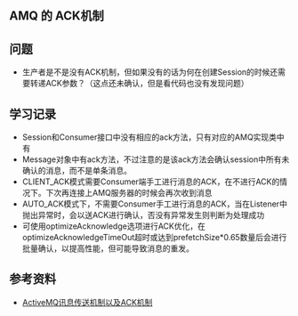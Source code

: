 ## AMQ 的 ACK机制

## 问题
- 生产者是不是没有ACK机制，但如果没有的话为何在创建Session的时候还需要转递ACK参数？（这点还未确认，但是看代码也没有发现问题）

## 学习记录
- Session和Consumer接口中没有相应的ack方法，只有对应的AMQ实现类中有
- Message对象中有ack方法，不过注意的是该ack方法会确认session中所有未确认的消息，而不是单条消息。
- CLIENT_ACK模式需要Consumer端手工进行消息的ACK，在不进行ACK的情况下。下次再连接上AMQ服务器的时候会再次收到消息
- AUTO_ACK模式下，不需要Consumer手工进行消息的ACK，当在Listener中抛出异常时，会以送ACK进行确认，否没有异常发生则判断为处理成功
- 可使用optimizeAcknowledge选项进行ACK优化，在optimizeAcknowledgeTimeOut超时或达到prefetchSize*0.65数量后会进行批量确认，以提高性能，但可能导致消息的重发。

## 参考资料
- [ActiveMQ讯息传送机制以及ACK机制](http://blog.csdn.net/lulongzhou_llz/article/details/42270113)
